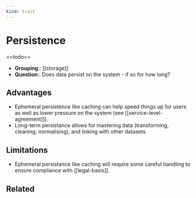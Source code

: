 ```yaml
---
kind: trait
---
```

# Persistence

==todo==

- **Grouping**:: [[storage]]
- **Question**:: Does data persist on the system - if so for how long?


## Advantages

- Ephemeral persistence like caching can help speed things up for users as well as lower pressure on the system (see [[service-level-agreement]]).
- Long-term persistance allows for mastering data (transforming, cleaning, normalising), and linking with other datasets.


## Limitations

- Ephemeral persistance like caching will require some careful handling to ensure compliance with [[legal-basis]].


## Related
